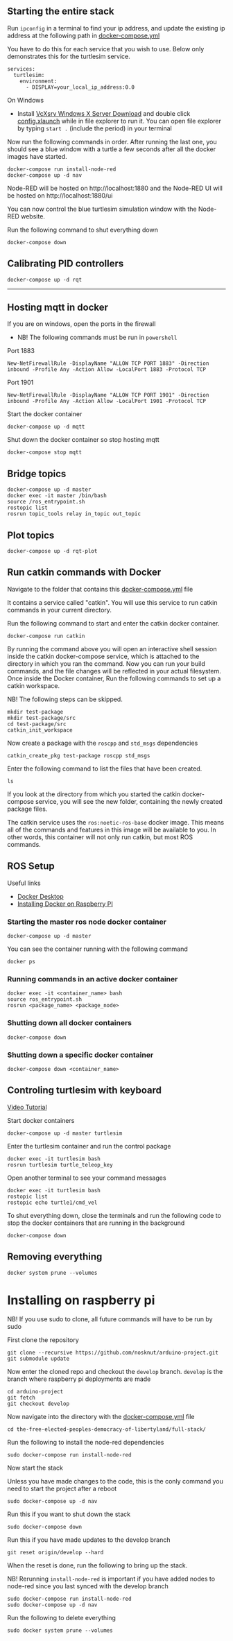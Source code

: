 ## Starting the entire stack
Run ```ipconfig``` in a terminal to find your ip address, and update the
existing ip address at the following path in [docker-compose.yml](docker-compose.yml)

You have to do this for each service that you wish to use. Below only demonstrates this for the turtlesim service.
```
services:
  turtlesim:
    environment:
      - DISPLAY=your_local_ip_address:0.0
```
On Windows
- Install [VcXsrv Windows X Server Download](https://sourceforge.net/projects/vcxsrv/) and double click [config.xlaunch](config.xlaunch) while in file explorer to run it. You can open file explorer by typing ```start .``` (include the period) in your terminal

Now run the following commands in order. After running the last one, you should see a blue window with a turtle a few seconds after all the docker images have started.
```
docker-compose run install-node-red
docker-compose up -d nav
```
Node-RED will be hosted on http://localhost:1880 and the Node-RED UI will be hosted on http://localhost:1880/ui

You can now control the blue turtlesim simulation window with the Node-RED website.

Run the following command to shut everything down
```
docker-compose down
```

##  Calibrating PID controllers
```
docker-compose up -d rqt
```
---

## Hosting mqtt in docker

If you are on windows, open the ports in the firewall
   * NB! The following commands must be run in ```powershell```

Port 1883

```
New-NetFirewallRule -DisplayName "ALLOW TCP PORT 1883" -Direction inbound -Profile Any -Action Allow -LocalPort 1883 -Protocol TCP
```

Port 1901

```
New-NetFirewallRule -DisplayName "ALLOW TCP PORT 1901" -Direction inbound -Profile Any -Action Allow -LocalPort 1901 -Protocol TCP
```

Start the docker container

```
docker-compose up -d mqtt
```

Shut down the docker container so stop hosting mqtt

```
docker-compose stop mqtt
```

## Bridge topics
```
docker-compose up -d master
docker exec -it master /bin/bash
source /ros_entrypoint.sh
rostopic list
rosrun topic_tools relay in_topic out_topic
```

## Plot topics
```
docker-compose up -d rqt-plot 
```

## Run catkin commands with Docker
Navigate to the folder that contains this [docker-compose.yml](./docker-compose.yml) file

It contains a service called "catkin". You will use this service to run catkin commands in your current directory.

Run the following command to start and enter the catkin docker container.
```
docker-compose run catkin
```

By running the command above you will open an interactive shell
session inside the catkin docker-compose service, which is attached to
the directory in which you ran the command. Now you can run your
build commands, and the file changes will be reflected in your
actual filesystem. Once inside the Docker container, Run the
following commands to set up a catkin workspace.

NB! The following steps can be skipped.

```
mkdir test-package
mkdir test-package/src
cd test-package/src
catkin_init_workspace
```

Now create a package with the `roscpp` and `std_msgs` dependencies

```
catkin_create_pkg test-package roscpp std_msgs
```
Enter the following command to list the files that have been created.
```
ls
```

If you look at the directory from which you started the catkin docker-compose service, you will see the new folder, containing the newly created package files.

The catkin service uses the ```ros:noetic-ros-base``` docker image. This means all of the commands and features in this image will be available to you. In other words, this container will not only run catkin, but most ROS commands.

## ROS Setup

Useful links

- [Docker Desktop](https://www.docker.com/products/docker-desktop/)
- [Installing Docker on Raspberry PI](https://www.jfrog.com/connect/post/install-docker-compose-on-raspberry-pi/)

### Starting the master ros node docker container

```
docker-compose up -d master
```

You can see the container running with the following command

```
docker ps
```

### Running commands in an active docker container

```
docker exec -it <container_name> bash
source ros_entrypoint.sh
rosrun <package_name> <package_node>
```

### Shutting down all docker containers

```
docker-compose down
```

### Shutting down a specific docker container

```
docker-compose down <container_name>
```

## Controling turtlesim with keyboard

[Video Tutorial](https://www.youtube.com/watch?v=PlS6YCu5CT4)

Start docker containers

```
docker-compose up -d master turtlesim
```

Enter the turtlesim container and run the control package

```
docker exec -it turtlesim bash
rosrun turtlesim turtle_teleop_key
```

Open another terminal to see your command messages

```
docker exec -it turtlesim bash
rostopic list
rostopic echo turtle1/cmd_vel
```

To shut everything down, close the terminals and run the following code to stop the docker containers that are running in the background

```
docker-compose down
```

## Removing everything
```
docker system prune --volumes
```

# Installing on raspberry pi
NB! If you use sudo to clone, all future
commands will have to be run by sudo

First clone the repository
```
git clone --recursive https://github.com/nosknut/arduino-project.git
git submodule update
```

Now enter the cloned repo and checkout the ```develop``` branch.
```develop``` is the branch where raspberry pi deployments are made
```
cd arduino-project
git fetch
git checkout develop
```

Now navigate into the directory with the [docker-compose.yml](./docker-compose.yml) file
```
cd the-free-elected-peoples-democracy-of-libertyland/full-stack/
```

Run the following to install the node-red dependencies
```
sudo docker-compose run install-node-red
```

Now start the stack

Unless you have made changes to the code,
this is the conly command you need to
start the project after a reboot
```
sudo docker-compose up -d nav
```

Run this if you want to shut down the stack
```
sudo docker-compose down
```

Run this if you have made updates to the develop branch
```
git reset origin/develop --hard
```

When the reset is done, run the following to bring up the stack.

NB! Rerunning ```install-node-red``` is important if you have added
nodes to node-red since you last synced with the develop branch 
```
sudo docker-compose run install-node-red
sudo docker-compose up -d nav
```

Run the following to delete everything
```
sudo docker system prune --volumes
```
